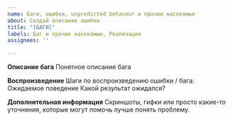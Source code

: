 ```yaml
---
name: Баги, ошибки, unpredicted behavour и прочие насекомые
about: Создай описание ошибки
title: "[БАГИ]"
labels: Баг и прочие насекомые, Реализация
assignees: ''

---
```


**Описание бага**
Понятное описание бага

**Воспроизведение**
Шаги по воспроизведению ошибки / бага:
Ожидаемое поведение
Какой результат ожидался?

**Дополнительная информация**
Скриншоты, гифки или просто какие-то уточнения, которые могут помочь лучше понять проблему.
